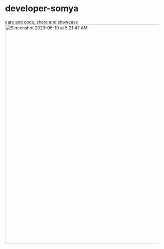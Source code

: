 # developer-somya
care and code, share and showcase
<img width="720" alt="Screenshot 2023-05-10 at 5 21 47 AM" src="https://github.com/somya-15/developer-somya/assets/73076997/cdcd2949-d04e-42c4-bc98-d96d72d4ec22">
